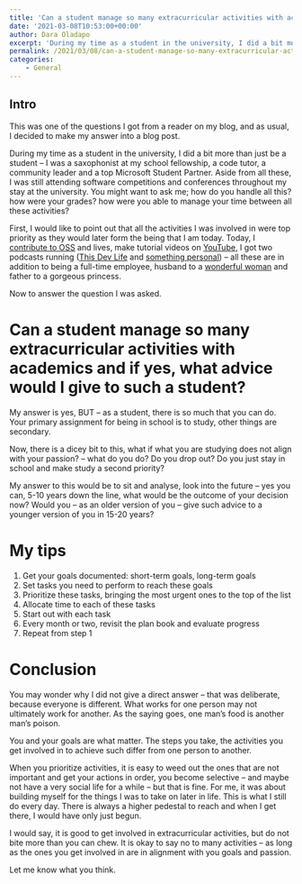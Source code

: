 ```yaml
---
title: 'Can a student manage so many extracurricular activities with academics and if yes, what advice would I give to such a student?'
date: '2021-03-08T10:53:00+00:00'
author: Dara Oladapo
excerpt: 'During my time as a student in the university, I did a bit more than just be a student – I was a saxophonist at my school fellowship, a code tutor, a community leader and a top Microsoft Student Partner. Aside from all these, I was still attending software competitions and conferences throughout my stay at the university. You might want to ask me; how do you handle all this? how were your grades? how were you able to manage your time between all these activities?'
permalink: /2021/03/08/can-a-student-manage-so-many-extracurricular-activities-with-academics-and-if-yes-what-advice-would-i-give-to-such-a-student/
categories:
    - General
---
```


## Intro

This was one of the questions I got from a reader on my blog, and as usual, I decided to make my answer into a blog post.

During my time as a student in the university, I did a bit more than just be a student – I was a saxophonist at my school fellowship, a code tutor, a community leader and a top Microsoft Student Partner. Aside from all these, I was still attending software competitions and conferences throughout my stay at the university. You might want to ask me; how do you handle all this? how were your grades? how were you able to manage your time between all these activities?

First, I would like to point out that all the activities I was involved in were top priority as they would later form the being that I am today. Today, I [contribute to OSS](https://github.com/daraoladapo) and lives, make tutorial videos on [YouTube](https://youtube.com/daraoladapo), I got two podcasts running ([This Dev Life](https://anchor.fm/thisdevlife) and [something personal](https://anchor.fm/daraoladapo)) – all these are in addition to being a full-time employee, husband to a [wonderful woman](https://oyintola.com/) and father to a gorgeous princess.

Now to answer the question I was asked.

# Can a student manage so many extracurricular activities with academics and if yes, what advice would I give to such a student?

My answer is yes, BUT – as a student, there is so much that you can do. Your primary assignment for being in school is to study, other things are secondary.

Now, there is a dicey bit to this, what if what you are studying does not align with your passion? – what do you do? Do you drop out? Do you just stay in school and make study a second priority?

My answer to this would be to sit and analyse, look into the future – yes you can, 5-10 years down the line, what would be the outcome of your decision now? Would you – as an older version of you – give such advice to a younger version of you in 15-20 years?

# My tips

1. Get your goals documented: short-term goals, long-term goals
2. Set tasks you need to perform to reach these goals
3. Prioritize these tasks, bringing the most urgent ones to the top of the list
4. Allocate time to each of these tasks
5. Start out with each task
6. Every month or two, revisit the plan book and evaluate progress
7. Repeat from step 1

# Conclusion

You may wonder why I did not give a direct answer – that was deliberate, because everyone is different. What works for one person may not ultimately work for another. As the saying goes, one man’s food is another man’s poison.

You and your goals are what matter. The steps you take, the activities you get involved in to achieve such differ from one person to another.

When you prioritize activities, it is easy to weed out the ones that are not important and get your actions in order, you become selective – and maybe not have a very social life for a while – but that is fine. For me, it was about building myself for the things I was to take on later in life. This is what I still do every day. There is always a higher pedestal to reach and when I get there, I would have only just begun.

I would say, it is good to get involved in extracurricular activities, but do not bite more than you can chew. It is okay to say no to many activities – as long as the ones you get involved in are in alignment with you goals and passion.

Let me know what you think.